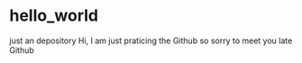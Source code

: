 # hello_world
just an depository
Hi, I am just praticing the Github
so sorry to meet you late Github
